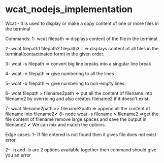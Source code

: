# wcat_nodejs_implementation

Wcat -
It is used to display or make a copy content of one or more files in the terminal

Commands:
1- wcat filepath => displays content of the file in the terminal 

2- wcat filepath1 filepath2 filepath3... => displays content of all files in the terminal(contactinated form) in the given order. 

3- wcat -s filepath => convert big line breaks into a singular line break 

4- wcat -n filepath => give numbering to all the lines 

5- wcat -b filepath => give numbering to non-empty lines 

6- wcat filepath > filename2path => put all the content of filename into filename2 by overriding and also creates filename2 if it doesn't exist. 

7- wcat filename2path >> filename2path => append all the content of filename into filename2✔ 8- node wcat -s filename > filename2 =>get the file content of filename remove large spaces and save the output in filename2 ✔ We can mix and match the options.

Edge cases:
1- If file entered is not found then it gives file does not exist error.

2- -n and -b are 2 options available together then command should give you an error

